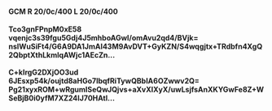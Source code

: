 #### GCM R 20/0c/400 L 20/0c/400
**Tco3gnFPnpM0xE58**<br/>**vqenjc3s39fgu5Gdj4J5mhboAGwI/omAvu2qd4/BVjk=**<br/>**nsIWuSiFt4/G6A9DA1JmAI43M9AvDVT+GyKZN/S4wqgjtx+TRdbfn4XgQ2QbptXthLkmlqAWjc1AEcZn...**<br/><br/>
**C+kIrgG2DXjOO3ud**<br/>**6JEsxp54k/oujtd8aHGo7lbqfRiTywQBbIA6OZwwv2Q=**<br/>**Pg21xyxROM+wRgumISeQwJQjvs+aXvXIXyX/uwLsjfsAnXKYGwFe8Z+WSeBjB0i0yfM7XZ24IJ70HAtl...**